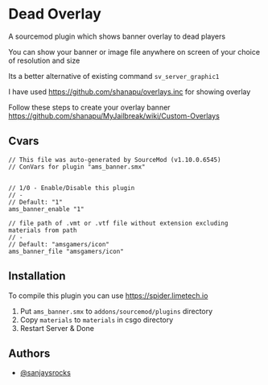 
# Dead Overlay

A sourcemod plugin which shows banner overlay to dead players

You can show your banner or image file anywhere on screen of your choice of resolution and size

Its a better alternative of existing command `sv_server_graphic1`

I have used https://github.com/shanapu/overlays.inc for showing overlay

Follow these steps to create your overlay banner
https://github.com/shanapu/MyJailbreak/wiki/Custom-Overlays


## Cvars

```
// This file was auto-generated by SourceMod (v1.10.0.6545)
// ConVars for plugin "ams_banner.smx"


// 1/0 - Enable/Disable this plugin
// -
// Default: "1"
ams_banner_enable "1"

// file path of .vmt or .vtf file without extension excluding materials from path
// -
// Default: "amsgamers/icon"
ams_banner_file "amsgamers/icon"

```
## Installation

To compile this plugin you can use https://spider.limetech.io

1.  Put `ams_banner.smx` to `addons/sourcemod/plugins` directory
2.  Copy `materials` to `materials` in csgo directory 
3.  Restart Server & Done



## Authors

- [@sanjaysrocks](https://www.github.com/sanjaysrocks)

